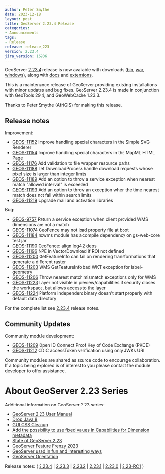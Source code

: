 ```yaml
---
author: Peter Smythe
date: 2023-12-18
layout: post
title: GeoServer 2.23.4 Release
categories:
- Announcements
tags:
- Release
release: release_223
version: 2.23.4
jira_version: 16906
--- 
```


GeoServer [2.23.4](/release/2.23.4/) release is now available
with downloads
([bin](https://sourceforge.net/projects/geoserver/files/GeoServer/2.23.4/geoserver-2.23.4-bin.zip/download),
[war](https://sourceforge.net/projects/geoserver/files/GeoServer/2.23.4/geoserver-2.23.4-war.zip/download),
[windows](https://sourceforge.net/projects/geoserver/files/GeoServer/2.23.4/GeoServer-2.23.4-winsetup.exe/download)), along with 
[docs](https://sourceforge.net/projects/geoserver/files/GeoServer/2.23.4/geoserver-2.23.4-htmldoc.zip/download) and
[extensions](https://sourceforge.net/projects/geoserver/files/GeoServer/2.23.4/extensions/).

This is a maintenance release of GeoServer providing existing installations with minor updates and bug fixes.
GeoServer 2.23.4 is made in conjunction with GeoTools 29.4, and GeoWebCache 1.23.3. 

Thanks to Peter Smythe (AfriGIS) for making this release. 

## Release notes

Improvement:

* [GEOS-11152](https://osgeo-org.atlassian.net//browse/GEOS-11152) Improve handling special characters in the Simple SVG Renderer
* [GEOS-11154](https://osgeo-org.atlassian.net//browse/GEOS-11154) Improve handling special characters in the MapML HTML Page
* [GEOS-11176](https://osgeo-org.atlassian.net//browse/GEOS-11176) Add validation to file wrapper resource paths
* [GEOS-11188](https://osgeo-org.atlassian.net//browse/GEOS-11188) Let DownloadProcess handle download requests whose pixel size is larger than integer limits
* [GEOS-11189](https://osgeo-org.atlassian.net//browse/GEOS-11189) Add an option to throw a service exception when nearest match "allowed interval" is exceeded
* [GEOS-11193](https://osgeo-org.atlassian.net//browse/GEOS-11193) Add an option to throw an exception when the time nearest match does not fall within search limits
* [GEOS-11219](https://osgeo-org.atlassian.net//browse/GEOS-11219) Upgrade mail and activation libraries

Bug:

* [GEOS-9757](https://osgeo-org.atlassian.net//browse/GEOS-9757) Return a service exception when client provided WMS dimensions are not a match
* [GEOS-11074](https://osgeo-org.atlassian.net//browse/GEOS-11074) GeoFence may not load property file at boot
* [GEOS-11184](https://osgeo-org.atlassian.net//browse/GEOS-11184) ncwms module has a compile dependency on gs-web-core test jar 
* [GEOS-11190](https://osgeo-org.atlassian.net//browse/GEOS-11190) GeoFence: align log4j2 deps
* [GEOS-11196](https://osgeo-org.atlassian.net//browse/GEOS-11196) NPE in VectorDownload if ROI not defined
* [GEOS-11200](https://osgeo-org.atlassian.net//browse/GEOS-11200) GetFeatureInfo can fail on rendering transformations that generate a different raster
* [GEOS-11203](https://osgeo-org.atlassian.net//browse/GEOS-11203) WMS GetFeatureInfo bad WKT exception for label-geometry
* [GEOS-11206](https://osgeo-org.atlassian.net//browse/GEOS-11206) Throw nearest match mismatch exceptions only for WMS
* [GEOS-11223](https://osgeo-org.atlassian.net//browse/GEOS-11223) Layer not visible in preview/capabilities if security closes the workspace, but allows access to the layer
* [GEOS-11224](https://osgeo-org.atlassian.net//browse/GEOS-11224) Platform independent binary doesn't start properly with default data directory


For the complete list see [2.23.4](https://github.com/geoserver/geoserver/releases/tag/2.23.4) release notes. 

## Community Updates

Community module development:

* [GEOS-11209](/browse/GEOS-11209) Open ID Connect Proof Key of Code Exchange (PKCE)
* [GEOS-11212](/browse/GEOS-11212) ODIC accessToken verification using only JWKs URI

Community modules are shared as source code to encourage collaboration. If a topic being explored is of interest to you please contact the module developer to offer assistance. 

# About GeoServer 2.23 Series

Additional information on GeoServer 2.23 series:

* [GeoServer 2.23 User Manual](https://docs.geoserver.org/2.23.x/en/user/)
* [Drop Java 8](https://github.com/geoserver/geoserver/wiki/GSIP-215)
* [GUI CSS Cleanup](https://github.com/geoserver/geoserver/wiki/GSIP-213)
* [Add the possibility to use fixed values in Capabilities for Dimension metadata](https://github.com/geoserver/geoserver/wiki/GSIP-208)
* [State of GeoServer 2.23](https://docs.google.com/presentation/d/1nRKIILXWGLMGXZ6thfJgPR9kZ6Wh8Hp1dwZdQGw2YRc/edit?usp=share_link)
* [GeoServer Feature Frenzy 2023](https://docs.google.com/presentation/d/1vE8eCrOyewoH54g8CjuoiO3pxVLToEpuvpoZWmy0wTg/edit?usp=share_link)
* [GeoServer used in fun and interesting ways](https://docs.google.com/presentation/d/1PP2qk7eH8TzAf1tvEWH7Geattd0YFh7ZEDx1_tlrRWY/edit?usp=share_link)
* [GeoServer Orientation](https://docs.google.com/presentation/d/1sh9C4dIkDRnk3quCD1PRYoiJhjI9dqnAdOScJCgQWU8/edit?usp=share_link)

Release notes:
( [2.23.4](https://github.com/geoserver/geoserver/releases/tag/2.23.4)
| [2.23.3](https://github.com/geoserver/geoserver/releases/tag/2.23.3)
| [2.23.2](https://github.com/geoserver/geoserver/releases/tag/2.23.2)
| [2.23.1](https://github.com/geoserver/geoserver/releases/tag/2.23.1)
| [2.23.0](https://github.com/geoserver/geoserver/releases/tag/2.23.0)
| [2.23-RC1](https://github.com/geoserver/geoserver/releases/tag/2.23-RC1)
) 

